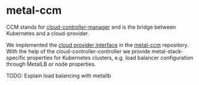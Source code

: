 # metal-ccm

CCM stands for [cloud-controller-manager](https://kubernetes.io/docs/concepts/architecture/cloud-controller/) and is the bridge between Kubernetes and a cloud-provider.

We implemented the [cloud provider interface](https://github.com/kubernetes/cloud-provider/blob/master/cloud.go) in the [metal-ccm](https://github.com/metal-stack/metal-ccm) repository. With the help of the cloud-controller-controller we provide metal-stack-specific properties for Kubernetes clusters, e.g. load balancer configuration through MetalLB or node properties.

TODO: Explain load balancing with metallb